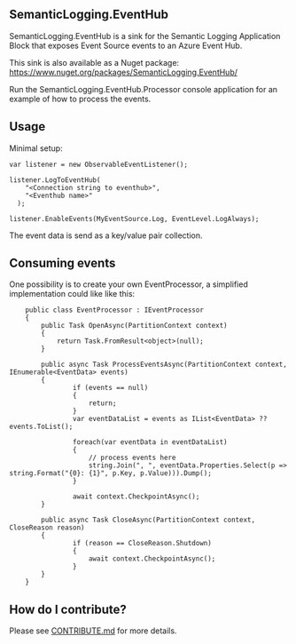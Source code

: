 ## SemanticLogging.EventHub
SemanticLogging.EventHub is a sink for the Semantic Logging Application Block that exposes Event Source events to an Azure Event Hub.

This sink is also available as a Nuget package: https://www.nuget.org/packages/SemanticLogging.EventHub/

Run the SemanticLogging.EventHub.Processor console application for an example of how to process the events.

## Usage

Minimal setup:
```
var listener = new ObservableEventListener();

listener.LogToEventHub(
    "<Connection string to eventhub>",
    "<Eventhub name>"
  );
  
listener.EnableEvents(MyEventSource.Log, EventLevel.LogAlways);
```

The event data is send as a key/value pair collection.

## Consuming events

One possibility is to create your own EventProcessor, a simplified implementation could like like this:

```
    public class EventProcessor : IEventProcessor
    {
        public Task OpenAsync(PartitionContext context)
        {
            return Task.FromResult<object>(null);
        }

        public async Task ProcessEventsAsync(PartitionContext context, IEnumerable<EventData> events)
        {
                if (events == null)
                {
                    return;
                }
                var eventDataList = events as IList<EventData> ?? events.ToList();
			
				foreach(var eventData in eventDataList)
				{
				    // process events here
                	string.Join(", ", eventData.Properties.Select(p => string.Format("{0}: {1}", p.Key, p.Value))).Dump();
				}
				
                await context.CheckpointAsync();
        }

        public async Task CloseAsync(PartitionContext context, CloseReason reason)
        {
                if (reason == CloseReason.Shutdown)
                {
                    await context.CheckpointAsync();
                }
        }
    }
```


## How do I contribute?

Please see [CONTRIBUTE.md](/CONTRIBUTE.md) for more details.

